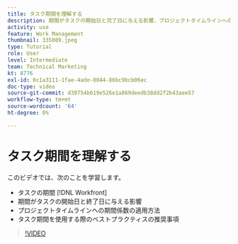 ```yaml
---
title: タスク期間を理解する
description: 期間がタスクの開始日と完了日に与える影響、プロジェクトタイムラインへの期間の係数、タスク期間の使用に関するベストプラクティスについて説明します。
activity: use
feature: Work Management
thumbnail: 335089.jpeg
type: Tutorial
role: User
level: Intermediate
team: Technical Marketing
kt: 8776
exl-id: 0c1a3111-1fae-4ade-8044-86bc9bcb06ec
doc-type: video
source-git-commit: d39754b619e526e1a869deedb38dd2f2b43aee57
workflow-type: tm+mt
source-wordcount: '64'
ht-degree: 0%

---
```


# タスク期間を理解する

このビデオでは、次のことを学習します。

* タスクの期間 [!DNL Workfront]
* 期間がタスクの開始日と終了日に与える影響
* プロジェクトタイムラインへの期間係数の適用方法
* タスク期間を使用する際のベストプラクティスの推奨事項

>[!VIDEO](https://video.tv.adobe.com/v/335089/?quality=12)
